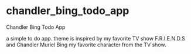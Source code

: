 # chandler_bing_todo_app

Chandler Bing Todo App

a simple to do app. 
theme is inspired by my favorite TV show F.R.I.E.N.D.S
and Chandler Muriel Bing my favorite character from the TV show.